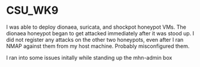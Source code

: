 # CSU_WK9

I was able to deploy dionaea, suricata, and shockpot honeypot VMs.  The dionaea honeypot began to get attacked immediately after it was stood up.  I did not register any attacks on the other two honeypots, even after I ran NMAP against them from my host machine.  Probably misconfigured them.  

I ran into some issues initally while standing up the mhn-admin box
